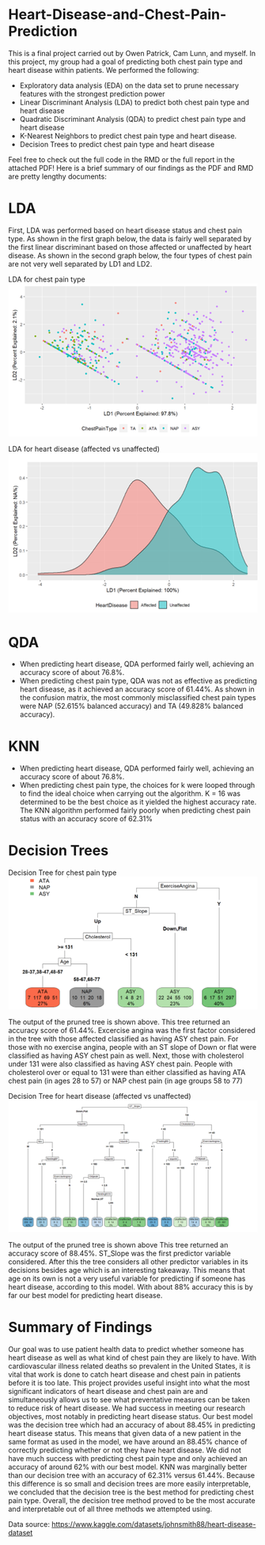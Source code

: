 # Heart-Disease-and-Chest-Pain-Prediction

This is a final project carried out by Owen Patrick, Cam Lunn, and myself. In this project, my group had a goal of predicting both chest pain type and heart disease within patients. We performed the following:
* Exploratory data analysis (EDA) on the data set to prune necessary features with the strongest prediction power
* Linear Discriminant Analysis (LDA) to predict both chest pain type and heart disease
* Quadratic Discriminant Analysis (QDA) to predict chest pain type and heart disease
* K-Nearest Neighbors to predict chest pain type and heart disease.
* Decision Trees to predict chest pain type and heart disease

Feel free to check out the full code in the RMD or the full report in the attached PDF! Here is a brief summary of our findings as the PDF and RMD are pretty lengthy documents:

# LDA

First, LDA was performed based on heart disease status and chest pain type. As shown in 
the first graph below, the data is fairly well separated by the first linear discriminant based 
on those affected or unaffected by heart disease. As shown in the second graph below, the 
four types of chest pain are not very well separated by LD1 and LD2.

LDA for chest pain type
![Chest LDA](ldachest.png)

LDA for heart disease (affected vs unaffected)
![Heart LDA](lda.png)

# QDA
* When predicting heart disease, QDA performed fairly well, achieving an accuracy score of about 76.8%.
* When predicting chest pain type, QDA was not as effective as predicting heart disease, as it achieved an accuracy score of 61.44%. As shown in the confusion matrix, the most commonly misclassified chest pain types were NAP (52.615% balanced accuracy) and TA (49.828% balanced accuracy).

# KNN

* When predicting heart disease, QDA performed fairly well, achieving an accuracy score of about 76.8%.
* When predicting chest pain type, the choices for k were looped through to find the ideal choice when carrying out the algorithm. K = 16 was determined to be the best choice as it yielded the highest accuracy rate. The KNN algorithm performed fairly poorly when predicting chest pain status with an accuracy score of 62.31%

# Decision Trees

Decision Tree for chest pain type
![Chest Tree](chest_tree.png)

The output of the pruned tree is shown above. This tree returned an accuracy score of 61.44%. Excercise angina was the first factor considered in the tree with those affected classified as having ASY chest pain. For those with no exercise angina, people with an ST slope of Down or flat were classified as having ASY chest pain as well. Next, those with cholesterol under 131 were also classified as having ASY chest pain. People with cholesterol over or equal to 131 were than either classified as having ATA chest pain (in ages 28 to 57) or NAP chest pain (in age groups 58 to 77)

Decision Tree for heart disease (affected vs unaffected)
![Heart Tree](heart_tree.png)

The output of the pruned tree is shown above This tree returned an accuracy score of 88.45%. ST_Slope was the first predictor variable considered. After this the tree considers all other predictor variables in its decisions besides age which is an interesting takeaway. This means that age on its own is not a very useful variable for predicting if someone has heart disease, according to this model. With about 88% accuracy this is by far our best model for predicting heart disease.

# Summary of Findings
Our goal was to use patient health data to predict whether someone has heart disease as well as what kind of chest pain they are likely to have. With cardiovascular illness related deaths so prevalent in the United States, it is vital that work is done to catch heart disease and chest pain in patients before it is too late. This project provides useful insight into what the most significant indicators of heart disease and chest pain are and simultaneously allows us to see what preventative measures can be taken to reduce risk of heart disease. We had success in meeting our research objectives, most notably in predicting heart disease status. Our best model was the decision tree which had an accuracy of about 88.45% in predicting heart disease status. This means that given data of a new patient in the same format as used in the model, we have around an 88.45% chance of correctly predicting whether or not they have heart disease. We did not have much success with predicting chest pain type and only achieved an accuracy of around 62% with our best model. KNN was marginally better than our decision tree with an accuracy of 62.31% versus 61.44%. Because this difference is so small and decision trees are more easily interpretable, we concluded that the decision tree is the best method for predicting chest pain type. Overall, the decision tree method proved to be the most accurate and interpretable out of all three methods we attempted using.

Data source: https://www.kaggle.com/datasets/johnsmith88/heart-disease-dataset
